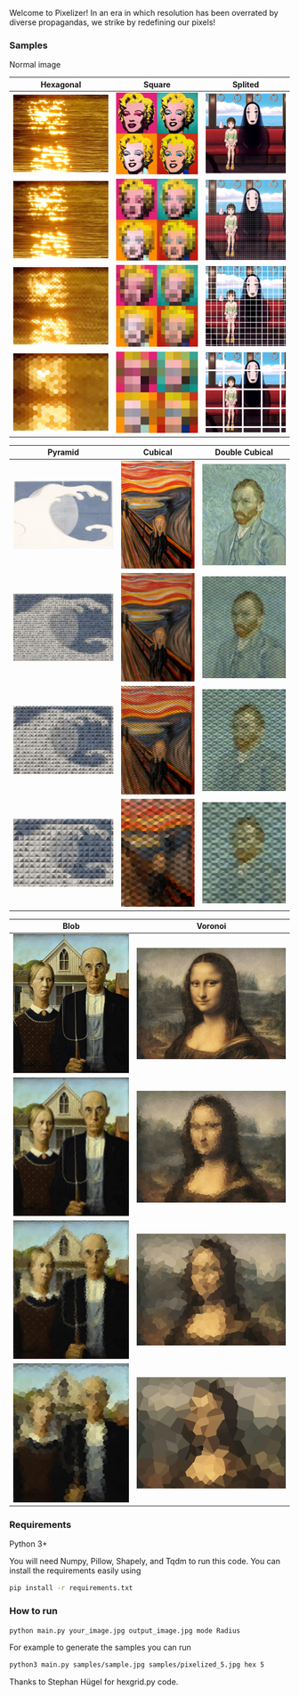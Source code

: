Welcome to Pixelizer!
In an era in which resolution has been overrated by diverse propagandas, we strike by redefining our pixels!

### Samples
Normal image

Hexagonal             | Square          |       Splited      
:-------------------------:|:-------------------------:|:-------------------------:
![Normal](samples/hex/light.jpg) | ![Normal](samples/sq/monroe.jpg)  |  ![Normal](samples/split/sprited.jpg) 
![R=5](samples/hex/hex_5.jpg) | ![R=30](samples/sq/monroe_30.jpg)  |  ![R=5](samples/split/split_2.jpg)
![R=15](samples/hex/hex_15.jpg) | ![R=20](samples/sq/monroe_20.jpg)  |  ![R=50](samples/split/split_7.jpg) | 
![R=30](samples/hex/hex_30.jpg) | ![R=10](samples/sq/monroe_10.jpg)  |  ![R=200](samples/split/split_23.jpg) | 

Pyramid                   |         Cubical         |   Double Cubical
:-------------------------:|:-------------------------:|:-------------------------:
 ![Normal](samples/pyramid/wave.jpg) | ![Normal](samples/cube/scream.jpg) | ![Normal](samples/dcube/gogh.jpg) 
 ![R=300](samples/pyramid/wave_30.jpg) | ![R=10](samples/cube/scream_5.jpg) | ![R=15](samples/dcube/gogh_15.jpg)
 ![R=1000](samples/pyramid/wave_50.jpg) | ![R=30](samples/cube/scream_10.jpg) | ![R=30](samples/dcube/gogh_30.jpg)
 ![R=4000](samples/pyramid/wave_80.jpg) | ![R=50](samples/cube/scream_30.jpg) | ![R=50](samples/dcube/gogh_50.jpg)
 
 
Blob                    |   Voronoi    |
:-------------------------:|:-------------------------:|
![Normal](samples/blob/gothic.jpg) | ![Normal](samples/vor/mona.jpg)
![R=5](samples/blob/gothic_5.jpg) | ![R=300](samples/vor/mona_4000.jpg) 
![R=10](samples/blob/gothic_10.jpg) |  ![R=1000](samples/vor/mona_1000.jpg)
![R=20](samples/blob/gothic_20.jpg) | ![R=4000](samples/vor/mona_300.jpg)

### Requirements
Python 3+

You will need Numpy, Pillow, Shapely, and Tqdm to run this code.
You can install the requirements easily using 
```bash
pip install -r requirements.txt
```

### How to run
```bash
python main.py your_image.jpg output_image.jpg mode Radius
```
For example to generate the samples you can run
```bash
python3 main.py samples/sample.jpg samples/pixelized_5.jpg hex 5
```

Thanks to Stephan Hügel for hexgrid.py code.
